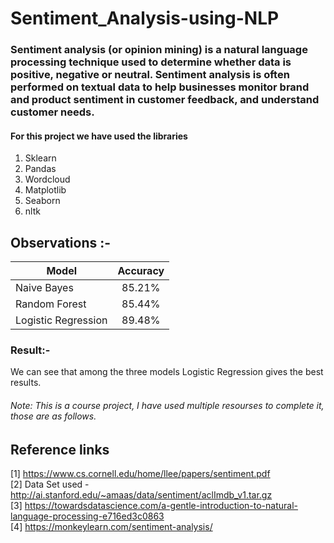 # Sentiment_Analysis-using-NLP

### Sentiment analysis (or opinion mining) is a natural language processing technique used to determine whether data is positive, negative or neutral. Sentiment analysis is often performed on textual data to help businesses monitor brand and product sentiment in customer feedback, and understand customer needs.
#### For this project we have used the libraries 
1) Sklearn
2) Pandas
3) Wordcloud
4) Matplotlib
5) Seaborn
6) nltk

## Observations :-
| Model | Accuracy | 
|-----------|:-----------:| 
| Naive Bayes | 85.21% | 
| Random Forest | 85.44% |
| Logistic Regression | 89.48% |

### Result:- 
We can see that among the three models Logistic Regression gives the best results.

###### Note: This is a course project, I have used multiple resourses to complete it, those are as follows.
  
## Reference links
[1] https://www.cs.cornell.edu/home/llee/papers/sentiment.pdf <br/>
[2] Data Set used - http://ai.stanford.edu/~amaas/data/sentiment/aclImdb_v1.tar.gz <br/>
[3] https://towardsdatascience.com/a-gentle-introduction-to-natural-language-processing-e716ed3c0863 <br/>
[4] https://monkeylearn.com/sentiment-analysis/
